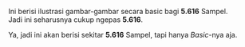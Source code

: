 Ini berisi ilustrasi gambar-gambar secara basic bagi **5.616** Sampel. <br>
Jadi ini seharusnya cukup ngepas **5.616**.

Ya, jadi ini akan berisi sekitar **5.616** Sampel, tapi hanya *Basic*-nya aja.
